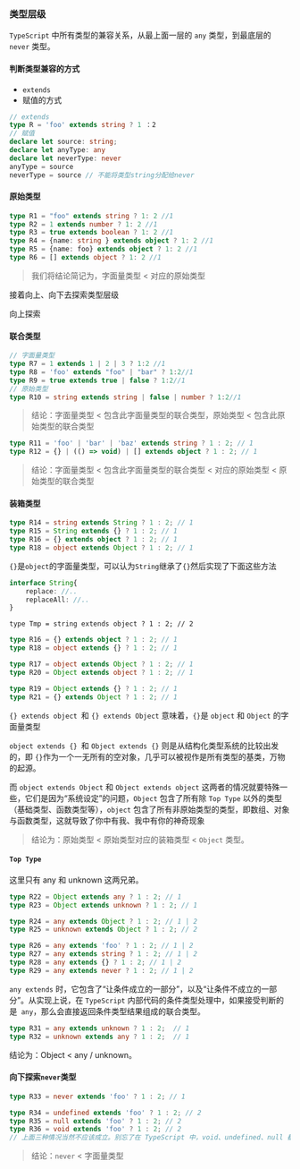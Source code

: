 ### 类型层级
`TypeScript` 中所有类型的兼容关系，从最上面一层的 `any` 类型，到最底层的 `never` 类型。
#### 判断类型兼容的方式
- `extends`
- 赋值的方式
```ts
// extends
type R = 'foo' extends string ? 1 ：2
// 赋值
declare let source: string;
declare let anyType: any
declare let neverType: never
anyType = source
neverType = source // 不能将类型string分配给never
```
#### 原始类型
```ts
type R1 = "foo" extends string ? 1: 2 //1
type R2 = 1 extends number ? 1: 2 //1
type R3 = true extends boolean ? 1: 2 //1
type R4 = {name: string } extends object ? 1: 2 //1
type R5 = {name: foo} extends object ? 1: 2 //1
type R6 = [] extends object ? 1: 2 //1
```
> 我们将结论简记为，字面量类型 < 对应的原始类型

接着向上、向下去探索类型层级

向上探索
#### 联合类型
```ts
// 字面量类型
type R7 = 1 extends 1 | 2 | 3 ? 1:2 //1
type R8 = 'foo' extends "foo" | "bar" ? 1:2//1
type R9 = true extends true | false ? 1:2//1
// 原始类型
type R10 = string extends string | false | number ? 1:2//1
```
> 结论：字面量类型 < 包含此字面量类型的联合类型，原始类型 < 包含此原始类型的联合类型
```ts
type R11 = 'foo' | 'bar' | 'baz' extends string ? 1 : 2; // 1
type R12 = {} | (() => void) | [] extends object ? 1 : 2; // 1
```
> 结论：字面量类型 < 包含此字面量类型的联合类型 < 对应的原始类型 < 原始类型的联合类型

#### 装箱类型
```ts
type R14 = string extends String ? 1 : 2; // 1
type R15 = String extends {} ? 1 : 2; // 1
type R16 = {} extends object ? 1 : 2; // 1
type R18 = object extends Object ? 1 : 2; // 1
```
`{}`是`object`的字面量类型，可以认为`String`继承了`{}`然后实现了下面这些方法

```ts
interface String{
    replace: //..
    replaceAll: //..
}
```
`type Tmp = string extends object ? 1 : 2; // 2`

```ts
type R16 = {} extends object ? 1 : 2; // 1
type R18 = object extends {} ? 1 : 2; // 1

type R17 = object extends Object ? 1 : 2; // 1
type R20 = Object extends object ? 1 : 2; // 1

type R19 = Object extends {} ? 1 : 2; // 1
type R21 = {} extends Object ? 1 : 2; // 1
```
`{} extends object `和 `{} extends Object` 意味着，`{}`是 `object` 和 `Object` 的字面量类型

`object extends {} `和 `Object extends {}` 则是从结构化类型系统的比较出发的，即 `{}`作为一个一无所有的空对象，几乎可以被视作是所有类型的基类，万物的起源。

而 `object extends Object` 和 `Object extends object` 这两者的情况就要特殊一些，它们是因为“系统设定”的问题，`Object` 包含了所有除 `Top Type` 以外的类型（基础类型、函数类型等），`object` 包含了所有非原始类型的类型，即数组、对象与函数类型，这就导致了你中有我、我中有你的神奇现象
> 结论为：原始类型 < 原始类型对应的装箱类型 < `Object` 类型。

#### `Top Type`
这里只有 any 和 unknown 这两兄弟。
```ts
type R22 = Object extends any ? 1 : 2; // 1
type R23 = Object extends unknown ? 1 : 2; // 1

type R24 = any extends Object ? 1 : 2; // 1 | 2
type R25 = unknown extends Object ? 1 : 2; // 2

type R26 = any extends 'foo' ? 1 : 2; // 1 | 2
type R27 = any extends string ? 1 : 2; // 1 | 2
type R28 = any extends {} ? 1 : 2; // 1 | 2
type R29 = any extends never ? 1 : 2; // 1 | 2
```
`any extends` 时，它包含了“让条件成立的一部分”，以及“让条件不成立的一部分”。从实现上说，在 `TypeScript` 内部代码的条件类型处理中，如果接受判断的是` any`，那么会直接返回条件类型结果组成的联合类型。

```ts
type R31 = any extends unknown ? 1 : 2;  // 1
type R32 = unknown extends any ? 1 : 2;  // 1
```
结论为：Object < any / unknown。

#### 向下探索`never`类型
```ts
type R33 = never extends 'foo' ? 1 : 2; // 1

type R34 = undefined extends 'foo' ? 1 : 2; // 2
type R35 = null extends 'foo' ? 1 : 2; // 2
type R36 = void extends 'foo' ? 1 : 2; // 2
// 上面三种情况当然不应该成立。别忘了在 TypeScript 中，void、undefined、null 都是切实存在、有实际意义的类型，它们和 string、number、object 并没有什么本质区别。
```
> 结论：`never` < 字面量类型